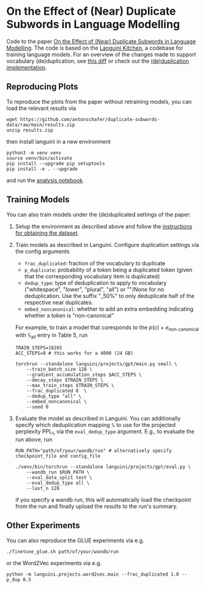 # On the Effect of (Near) Duplicate Subwords in Language Modelling

Code to the paper [On the Effect of (Near) Duplicate Subwords in Language Modelling](https://arxiv.org/abs/2404.06508). The code is based on the [Languini Kitchen](https://github.com/languini-kitchen/languini-kitchen), a codebase for training language models. For an overview of the changes made to support vocabulary (de)duplication, see [this diff](https://github.com/antonschafer/duplicate-subwords/pull/1/files) or check out the [(de)duplication implementation](./languini/de_duplication/mappings.py).

## Reproducing Plots
To reproduce the plots from the paper without retraining models, you can load the relevant results via
```
wget https://github.com/antonschafer/duplicate-subwords-data/raw/main/results.zip
unzip results.zip
```
then install languini in a new environment
```
python3 -m venv venv
source venv/bin/activate
pip install --upgrade pip setuptools
pip install -e . --upgrade
```
and run the [analysis notebook](analysis.ipynb).

## Training Models

You can also train models under the (de)duplicated settings of the paper:

1. Setup the environment as described above and follow the [instructions for obtaining the dataset](#download-and-tokenise-the-books3-dataset).
2. Train models as described in Languini. Configure duplication settings via the config arguments
    - `frac_duplicated`: fraction of the vocabulary to duplicate
    - `p_duplicate`: probability of a token being a duplicated token (given that the corresponding vocabulary item is duplicated)
    - `dedup_type`: type of deduplication to apply to vocabulary ("whitespace", "lower", "plural", "all") or ""/None for no deduplication. Use the suffix "_50%" to only deduplicate half of the respective near duplicates.
    - `embed_noncanonical`: whether to add an extra embedding indicating whether a token is "non-canonical"
    
    For example, to train a model that coresponds to the $p(c) + e_\text{non-canonical}$ with  $\mathbb{S}_\text{all}$ entry in Table 5, run
    ```
    TRAIN_STEPS=18265
    ACC_STEPS=8 # this works for a 4090 (24 GB)

    torchrun --standalone languini/projects/gpt/main.py small \
        --train_batch_size 128 \
        --gradient_accumulation_steps $ACC_STEPS \
        --decay_steps $TRAIN_STEPS \
        --max_train_steps $TRAIN_STEPS \
        --frac_duplicated 0  \
        --dedup_type "all" \
        --embed_noncanonical \
        --seed 0
    ```
3. Evaluate the model as described in Languini. You can additionally specify which deduplication mapping $\mathbb{S}$ to use for the projected perplexity $\mathrm{PPL}_\mathbb{S}$ via the `eval_dedup_type` argument. E.g., to evaluate the run above, run
    ```
    RUN_PATH="path/of/your/wandb/run" # alternatively specify checkpoint_file and config_file

    ./venv/bin/torchrun --standalone languini/projects/gpt/eval.py \
        --wandb_run $RUN_PATH \
        --eval_data_split test \
        --eval_dedup_type all \
        --last_n 128
    ```
    if you specify a wandb run, this will automatically load the checkpoint from the run and finally upload the results to the run's summary.

## Other Experiments
You can also reproduce the GLUE experiments via e.g.
```
./finetune_glue.sh path/of/your/wandb/run 
```

or the Word2Vec experiments via e.g.
```
python -m languini.projects.word2vec.main --frac_duplicated 1.0 --p_dup 0.5
```


